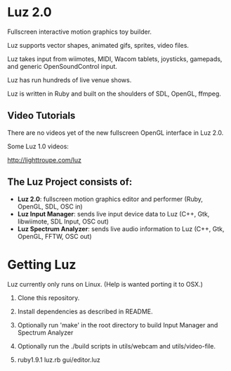 # Luz 2.0

Fullscreen interactive motion graphics toy builder.

Luz supports vector shapes, animated gifs, sprites, video files.

Luz takes input from wiimotes, MIDI, Wacom tablets, joysticks, gamepads, and generic OpenSoundControl input.

Luz has run hundreds of live venue shows.

Luz is written in Ruby and built on the shoulders of SDL, OpenGL, ffmpeg.

## Video Tutorials

There are no videos yet of the new fullscreen OpenGL interface in Luz 2.0.

Some Luz 1.0 videos:

<http://lighttroupe.com/luz>

## The Luz Project consists of:

- **Luz 2.0**: fullscreen motion graphics editor and performer (Ruby, OpenGL, SDL, OSC in)
- **Luz Input Manager**: sends live input device data to Luz (C++, Gtk, libwiimote, SDL Input, OSC out)
- **Luz Spectrum Analyzer**: sends live audio information to Luz (C++, Gtk, OpenGL, FFTW, OSC out)

# Getting Luz

Luz currently only runs on Linux.  (Help is wanted porting it to OSX.)

1. Clone this repository.

2. Install dependencies as described in README.

3. Optionally run 'make' in the root directory to build Input Manager and Spectrum Analyzer

4. Optionally run the ./build scripts in utils/webcam and utils/video-file.

5. ruby1.9.1 luz.rb gui/editor.luz
